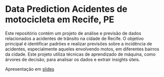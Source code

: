 # Data Prediction Acidentes de motocicleta em Recife, PE


Este repositório contém um projeto de análise e previsão de dados relacionados a acidentes de trânsito na cidade de Recife. O objetivo principal é identificar padrões e realizar previsões sobre a incidência de acidentes, especialmente aqueles envolvendo motos, em diferentes bairros da cidade. Este projeto utiliza técnicas de aprendizado de máquina, como árvores de decisão, para analisar os dados e extrair insights úteis.

Apresentação em [slides](https://gamma.app/docs/Padroes-e-Fatores-Determinantes-nos-acidentes-com-motocicletas-ktiprir9frr8kmv?mode=doc)
